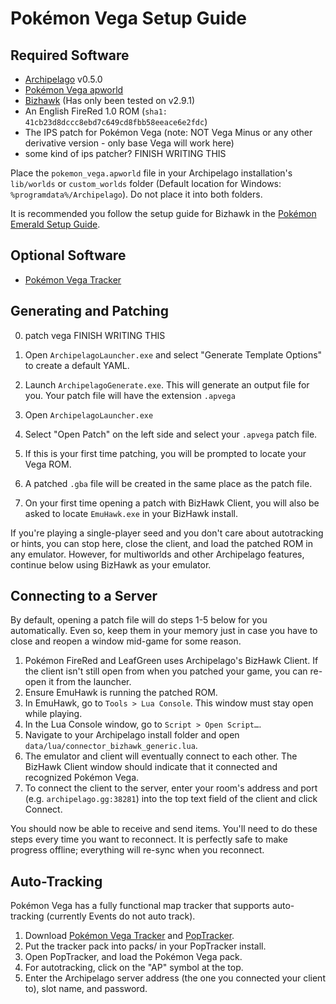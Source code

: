 # Pokémon Vega Setup Guide

## Required Software

* [Archipelago](https://github.com/ArchipelagoMW/Archipelago/releases) v0.5.0
* [Pokémon Vega apworld](https://github.com/doctorakimbo/Archipelago/releases/latest)
* [Bizhawk](https://tasvideos.org/BizHawk/ReleaseHistory) (Has only been tested on v2.9.1)
* An English FireRed 1.0 ROM (`sha1: 41cb23d8dccc8ebd7c649cd8fbb58eeace6e2fdc`)
* The IPS patch for Pokémon Vega (note: NOT Vega Minus or any other derivative version - only base Vega will work here)
* some kind of ips patcher? FINISH WRITING THIS

 Place the `pokemon_vega.apworld` file in your Archipelago installation's `lib/worlds` or `custom_worlds` folder (Default location for Windows: `%programdata%/Archipelago`). Do not place it into both folders.

It is recommended you follow the setup guide for Bizhawk in the [Pokémon Emerald Setup Guide](https://archipelago.gg/tutorial/Pokemon%20Emerald/setup/en#configuring-bizhawk).

## Optional Software

- [Pokémon Vega Tracker](https://github.com/doctorakimbo/pokemon-vega-tracker/releases/latest)

## Generating and Patching

0. patch vega FINISH WRITING THIS

1. Open `ArchipelagoLauncher.exe` and select "Generate Template Options" to create a default YAML.
2. Launch `ArchipelagoGenerate.exe`. This will generate an output file for you. Your patch file will have the extension `.apvega`
3. Open `ArchipelagoLauncher.exe`
4. Select "Open Patch" on the left side and select your `.apvega` patch file.
5. If this is your first time patching, you will be prompted to locate your Vega ROM.
6. A patched `.gba` file will be created in the same place as the patch file.
7. On your first time opening a patch with BizHawk Client, you will also be asked to locate `EmuHawk.exe` in your
BizHawk install.

If you're playing a single-player seed and you don't care about autotracking or hints, you can stop here, close the
client, and load the patched ROM in any emulator. However, for multiworlds and other Archipelago features, continue
below using BizHawk as your emulator.

## Connecting to a Server

By default, opening a patch file will do steps 1-5 below for you automatically. Even so, keep them in your memory just
in case you have to close and reopen a window mid-game for some reason.

1. Pokémon FireRed and LeafGreen uses Archipelago's BizHawk Client. If the client isn't still open from when you patched your game,
you can re-open it from the launcher.
2. Ensure EmuHawk is running the patched ROM.
3. In EmuHawk, go to `Tools > Lua Console`. This window must stay open while playing.
4. In the Lua Console window, go to `Script > Open Script…`.
5. Navigate to your Archipelago install folder and open `data/lua/connector_bizhawk_generic.lua`.
6. The emulator and client will eventually connect to each other. The BizHawk Client window should indicate that it
connected and recognized Pokémon Vega.
7. To connect the client to the server, enter your room's address and port (e.g. `archipelago.gg:38281`) into the
top text field of the client and click Connect.

You should now be able to receive and send items. You'll need to do these steps every time you want to reconnect. It is
perfectly safe to make progress offline; everything will re-sync when you reconnect.

## Auto-Tracking

Pokémon Vega has a fully functional map tracker that supports auto-tracking (currently Events do not auto track).

1. Download [Pokémon Vega Tracker](https://github.com/doctorakimbo/pokemon-vega-tracker/releases/latest) and
[PopTracker](https://github.com/black-sliver/PopTracker/releases).
2. Put the tracker pack into packs/ in your PopTracker install.
3. Open PopTracker, and load the Pokémon Vega pack.
4. For autotracking, click on the "AP" symbol at the top.
5. Enter the Archipelago server address (the one you connected your client to), slot name, and password.
